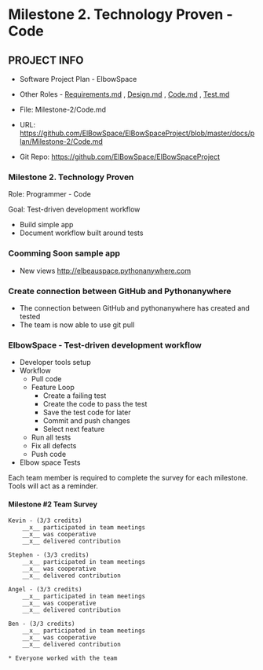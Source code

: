 # Milestone 2. Technology Proven - Code


## PROJECT INFO

* Software Project Plan - ElbowSpace

* Other Roles - [Requirements.md](Requirements.md)
, [Design.md](Design.md)
, [Code.md](Code.md)
, [Test.md](Test.md)
* File: Milestone-2/Code.md
* URL: https://github.com/ElBowSpace/ElBowSpaceProject/blob/master/docs/plan/Milestone-2/Code.md
* Git Repo: https://github.com/ElBowSpace/ElBowSpaceProject


### Milestone 2. Technology Proven

Role: Programmer - Code

Goal: Test-driven development workflow

* Build simple app
* Document workflow built around tests

### Coomming Soon sample app
* New views http://elbeauspace.pythonanywhere.com

### Create connection between GitHub and Pythonanywhere
* The connection between GitHub and pythonanywhere has created and tested
* The team is now able to use git pull

### ElbowSpace - Test-driven development workflow
* Developer tools setup
* Workflow
    * Pull code
    * Feature Loop
        * Create a failing test
        * Create the code to pass the test
        * Save the test code for later
        * Commit and push changes
        * Select next feature
    * Run all tests
    * Fix all defects
    * Push code
* Elbow space Tests


Each team member is required to complete the survey for each milestone.  Tools will act as
a reminder.

#### Milestone #2 Team Survey

    Kevin - (3/3 credits)
        __x__ participated in team meetings
        __x__ was cooperative
        __x__ delivered contribution
        
    Stephen - (3/3 credits)
        __x__ participated in team meetings
        __x__ was cooperative
        __x__ delivered contribution
        
    Angel - (3/3 credits)
        __x__ participated in team meetings
        __x__ was cooperative
        __x__ delivered contribution
        
    Ben - (3/3 credits)
        __x__ participated in team meetings
        __x__ was cooperative
        __x__ delivered contribution
        
    * Everyone worked with the team

